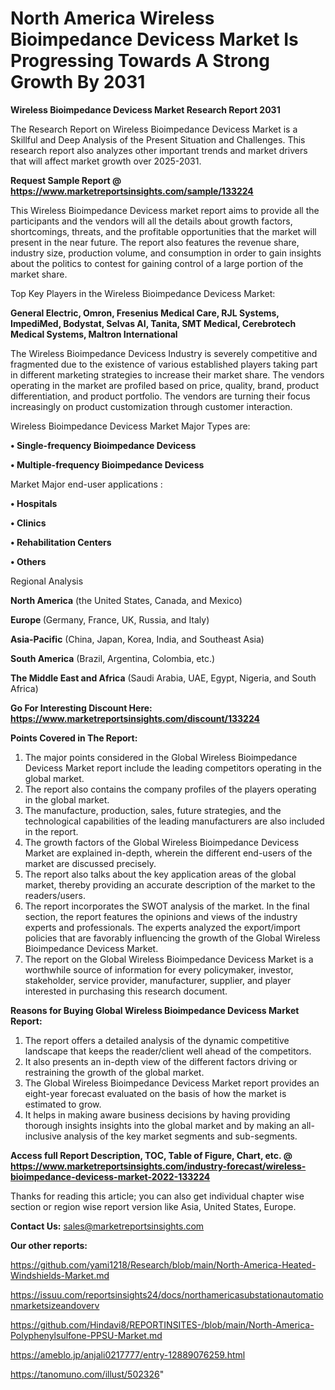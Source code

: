 # North America Wireless Bioimpedance Devicess Market Is Progressing Towards A Strong Growth By 2031

<strong>Wireless Bioimpedance Devicess Market Research Report 2031</strong>

The Research Report on Wireless Bioimpedance Devicess Market is a Skillful and Deep Analysis of the Present Situation and Challenges. This research report also analyzes other important trends and market drivers that will affect market growth over 2025-2031.

<strong>Request Sample Report @ <a href=https://www.marketreportsinsights.com/sample/133224>https://www.marketreportsinsights.com/sample/133224</a></strong>

This Wireless Bioimpedance Devicess market report aims to provide all the participants and the vendors will all the details about growth factors, shortcomings, threats, and the profitable opportunities that the market will present in the near future. The report also features the revenue share, industry size, production volume, and consumption in order to gain insights about the politics to contest for gaining control of a large portion of the market share.

Top Key Players in the Wireless Bioimpedance Devicess Market:

<strong>General Electric, Omron, Fresenius Medical Care, RJL Systems, ImpediMed, Bodystat, Selvas AI, Tanita, SMT Medical, Cerebrotech Medical Systems, Maltron International</strong>

The Wireless Bioimpedance Devicess Industry is severely competitive and fragmented due to the existence of various established players taking part in different marketing strategies to increase their market share. The vendors operating in the market are profiled based on price, quality, brand, product differentiation, and product portfolio. The vendors are turning their focus increasingly on product customization through customer interaction.

Wireless Bioimpedance Devicess Market Major Types are:

<strong>• Single-frequency Bioimpedance Devicess

• Multiple-frequency Bioimpedance Devicess</strong>

Market Major end-user applications :

<strong>• Hospitals

• Clinics

• Rehabilitation Centers

• Others</strong>

Regional Analysis

</u><strong><b>North America</b></strong> (the United States, Canada, and Mexico)

<strong><b>Europe </b></strong>(Germany, France, UK, Russia, and Italy)

<strong><b>Asia-Pacific</b></strong> (China, Japan, Korea, India, and Southeast Asia)

<strong><b>South America</b></strong> (Brazil, Argentina, Colombia, etc.)

<strong><b>The Middle East and Africa</b></strong> (Saudi Arabia, UAE, Egypt, Nigeria, and South Africa)

<strong>Go For Interesting Discount Here: <a href=https://www.marketreportsinsights.com/discount/133224>https://www.marketreportsinsights.com/discount/133224</a></strong>

<strong>Points Covered in The Report:</strong>
<ol>
  <li>The major points considered in the Global Wireless Bioimpedance Devicess Market report include the leading competitors operating in the global market.</li>
  <li>The report also contains the company profiles of the players operating in the global market.</li>
  <li>The manufacture, production, sales, future strategies, and the technological capabilities of the leading manufacturers are also included in the report.</li>
  <li>The growth factors of the Global Wireless Bioimpedance Devicess Market are explained in-depth, wherein the different end-users of the market are discussed precisely.</li>
  <li>The report also talks about the key application areas of the global market, thereby providing an accurate description of the market to the readers/users.</li>
  <li>The report incorporates the SWOT analysis of the market. In the final section, the report features the opinions and views of the industry experts and professionals. The experts analyzed the export/import policies that are favorably influencing the growth of the Global Wireless Bioimpedance Devicess Market.</li>
  <li>The report on the Global Wireless Bioimpedance Devicess Market is a worthwhile source of information for every policymaker, investor, stakeholder, service provider, manufacturer, supplier, and player interested in purchasing this research document.</li>
</ol>
<strong>Reasons for Buying Global Wireless Bioimpedance Devicess Market Report:</strong>

<ol>
  <li>The report offers a detailed analysis of the dynamic competitive landscape that keeps the reader/client well ahead of the competitors.</li>
  <li>It also presents an in-depth view of the different factors driving or restraining the growth of the global market.</li>
  <li>The Global Wireless Bioimpedance Devicess Market report provides an eight-year forecast evaluated on the basis of how the market is estimated to grow.</li>
  <li>It helps in making aware business decisions by having providing thorough insights insights into the global market and by making an all-inclusive analysis of the key market segments and sub-segments.</li>
</ol>
<strong>Access full Report Description, TOC, Table of Figure, Chart, etc. @ <a href=https://www.marketreportsinsights.com/industry-forecast/wireless-bioimpedance-devicess-market-2022-133224>https://www.marketreportsinsights.com/industry-forecast/wireless-bioimpedance-devicess-market-2022-133224</a></strong>


Thanks for reading this article; you can also get individual chapter wise section or region wise report version like Asia, United States, Europe.

<strong>Contact Us:</strong>
sales@marketreportsinsights.com

<strong>Our other reports:</strong>

<a href=https://github.com/yami1218/Research/blob/main/North-America-Heated-Windshields-Market.md>https://github.com/yami1218/Research/blob/main/North-America-Heated-Windshields-Market.md</a>

<a href=https://issuu.com/reportsinsights24/docs/northamericasubstationautomationmarketsizeandoverv>https://issuu.com/reportsinsights24/docs/northamericasubstationautomationmarketsizeandoverv</a>

<a href=https://github.com/Hindavi8/REPORTINSITES-/blob/main/North-America-Polyphenylsulfone-PPSU-Market.md>https://github.com/Hindavi8/REPORTINSITES-/blob/main/North-America-Polyphenylsulfone-PPSU-Market.md</a>

<a href=https://ameblo.jp/anjali0217777/entry-12889076259.html>https://ameblo.jp/anjali0217777/entry-12889076259.html</a>

<a href=https://tanomuno.com/illust/502326>https://tanomuno.com/illust/502326</a>"
